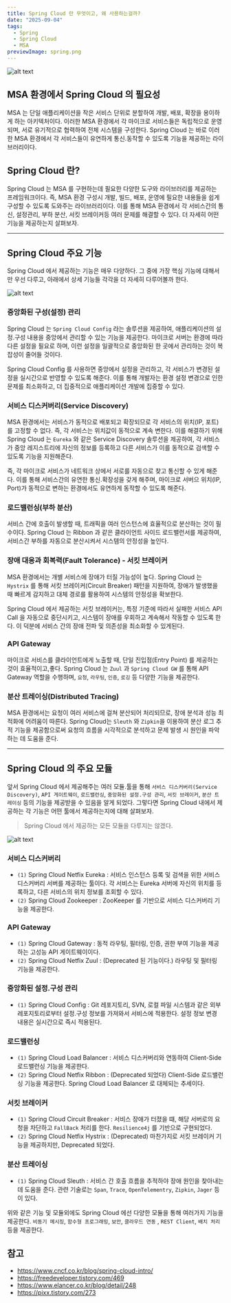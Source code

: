 ```yaml
---
title: Spring Cloud 란 무엇이고, 왜 사용하는걸까?
date: "2025-09-04"
tags:
  - Spring
  - Spring Cloud
  - MSA
previewImage: spring.png
---
```


![alt text](image-3.png)

## MSA 환경에서 Spring Cloud 의 필요성

MSA 는 단일 애플리케이션을 작은 서비스 단위로 분할하여 개발, 배포, 확장을 용이하게 하는 아키텍처이다.  이러한 MSA 환경에서 각 마이크로 서비스들은 독립적으로 운영되며, 서로 유기적으로 협력하여 전체 시스템을 구성한다. Spring Cloud 는 바로 이러한 MSA 환경에서 각 서비스들이 유연하게 통신.동작할 수 있도록 기능을 제공하는 라이브러리이다.

## Spring Cloud 란?

Spring Cloud 는 MSA 를 구현하는데 필요한 다양한 도구와 라이브러리를 제공하는 프레임워크이다. 즉, MSA 환경 구성시 개발, 빌드, 배포, 운영에 필요한 내용들을 쉽게 구성할 수 있도록 도와주는 라이브러리이다. 이를 통해 MSA 환경에서 각 서비스간의 통신, 설정관리, 부하 분산, 서킷 브레이커등 여러 문제를 해결할 수 있다. 더 자세히 어떤 기능을 제공하는지 살펴보자.

---

## Spring Cloud 주요 기능

Spring Cloud 에서 제공하는 기능은 매우 다양하다. 그 중에 가장 핵심 기능에 대해서만 우선 다루고, 아래에서 상세 기능들 각각을 더 자세히 다루어볼까 한다.

![alt text](image-2.png)

### 중앙화된 구성(설정) 관리

Spring Cloud 는 `Spring Cloud Config` 라는 솔루션을 제공하여, 애플리케이션의 설정.구성 내용을 중앙에서 관리할 수 있는 기능을 제공한다. 마이크로 서버는 환경에 따라 다른 설정을 필요로 하며, 이런 설정을 일괄적으로 중앙화된 한 곳에서 관리하는 것이 복잡성이 줄어들 것이다. 

Spring Cloud Config 를 사용하면 중앙에서 설정을 관리하고, 각 서비스가 변경된 설정을 실시간으로 반영할 수 있도록 해준다. 이를 통해 개발자는 환경 설정 변경으로 인한 문제를 최소화하고, 더 집중적으로 애플리케이션 개발에 집중할 수 있다.

### 서비스 디스커버리(Service Discovery)

MSA 환경에서는 서비스가 동적으로 배포되고 확장되므로 각 서비스의 위치(IP, 포트) 를 고정할 수 없다. 즉, 각 서비스는 위치값이 동적으로 계속 변한다. 이를 해결하기 위해 Spring Cloud 는 `Eureka` 와 같은 Service Discovery 솔루션을 제공하여, 각 서비스가 중앙 레지스트리에 자신의 정보를 등록하고 다른 서비스가 이를 동적으로 검색할 수 있도록 기능을 지원해준다.

즉, 각 마이크로 서비스가 네트워크 상에서 서로를 자동으로 찾고 통신할 수 있게 해준다. 이를 통해 서비스간의 유연한 통신.확장성을 갖게 해주며, 마이크로 서버으 위치(IP, Port)가 동적으로 변하는 환경에서도 유연하게 동작할 수 있도록 해준다.

### 로드밸런싱(부하 분산)

서비스 간에 호출이 발생할 때, 트래픽을 여러 인스턴스에 효율적으로 분산하는 것이 필수이다. Spring Cloud 는 Ribbon 과 같은 클라이언트 사이드 로드밸런서를 제공하여, 서비스간 부하를 자동으로 분산시켜서 시스템의 안정성을 높인다.

### 장애 대응과 회복력(Fault Tolerance) - 서킷 브레이커

MSA 환경에서는 개별 서비스에 장애가 터질 가능성이 높다. Spring Cloud 는 `Hystrix` 를 통해 서킷 브레이커(Circuit Breaker) 패턴을 지원하여, 장애가 발생했을 때 빠르게 감지하고 대체 경로를 활용하여 시스템의 안정성을 확보한다.

Spring Cloud 에서 제공하는 서킷 브레이커는, 특정 기준에 따라서 실패한 서비스 API Call 을 자동으로 중단시키고, 시스템이 장애를 우회하고 계속해서 작동할 수 있도록 한다. 이 덕분에 서비스 간의 장애 전파 및 의존성을 최소화할 수 있게된다.

### API Gateway

마이크로 서비스를 클라이언트에게 노출할 때, 단일 진입점(Entry Point) 를 제공하는 것이 효율적이고,좋다. Spring Cloud 는 `Zuul` 과 `Spring Cloud GW` 를 통해 API Gateway 역할을 수행하며, `요청`, `라우팅`, `인증`, `로깅` 등 다양한 기능을 제공한다.

### 분산 트레이싱(Distributed Tracing)

MSA 환경에서는 요청이 여러 서비스에 걸쳐 분산되어 처리되므로, 장애 분석과 성능 최적화에 어려움이 따른다. Spring Cloud는 `Sleuth` 와 `Zipkin`을 이용하여 분산 로그 추적 기능을 제공함으로써 요청의 흐름을 시각적으로 분석하고 문제 발생 시 원인을 파악하는 데 도움을 준다.

---

## Spring Cloud 의 주요 모듈

앞서 Spring Cloud 에서 제공해주는 여러 모듈.툴을 통해 `서비스 디스커버리(Service Discovery)`, `API 게이트웨이`, `로드밸런싱`, `중앙화된 설정.구성 관리`, `서킷 브레이커`, `분산 트레이싱` 등의 기능을 제공받을 수 있음을 알게 되었다. 그렇다면 Spring Cloud 내에서 제공하는 각 기능은 어떤 툴에서 제공하는지에 대해 살펴보자.

> Spring Cloud 에서 제공하는 모든 모듈을 다루지는 않겠다.

![alt text](image-1.png)

### 서비스 디스커버리

- `(1)` Spring Cloud Netfix Eureka : 서비스 인스턴스 등록 및 검색을 위한 서비스 디스커버리 서버를 제공하는 툴이다. 각 서비스는 Eureka 서버에 자신의 위치를 등록하고, 다른 서비스의 위치 정보를 조회할 수 있다.
- `(2)` Spring Cloud Zookeeper : ZooKeeper 를 기반으로 서비스 디스커버리 기능을 제공한다.

### API Gateway

- `(1)` Spring Cloud Gateway : 동적 라우팅, 필터링, 인증, 권한 부여 기능을 제공하는 고성능 API 게이트웨이이다.
- `(2)` Spring Cloud Netfix Zuul : (Deprecated 된 기능이다.)  라우팅 및 필터링 기능을 제공한다.

### 중앙화된 설정.구성 관리

- `(1)` Spring Cloud Config : Git 레포지토리, SVN, 로컬 파일 시스템과 같은 외부 레포지토리로부터 설정.구성 정보를 가져와서 서비스에 적용한다. 설정 정보 변경 내용은 실시간으로 즉시 적용된다.

### 로드밸런싱

- `(1)` Spring Cloud Load Balancer : 서비스 디스커버리와 연동하여 Client-Side 로드밸런싱 기능을 제공한다.
- `(2)` Spring Cloud Netfix Ribbon : (Deprecated 되었다) Client-Side 로드밸런싱 기능을 제공한다. Spring Cloud Load Balancer 로 대체되는 추세이다.

### 서킷 브레이커

- `(1)` Spring Cloud Circuit Breaker : 서비스 장애가 터졌을 떄, 해당 서버로의 요청을 차단하고 `FallBack` 처리를 한다. `Resilience4j` 를 기반으로 구현되었다.
- `(2)` Spring Cloud Netfix Hystrix : (Deprecated) 마찬가지로 서킷 브레이커 기능을 제공하지만, Deprecated 되었다.

### 분산 트레이싱

- `(1)` Spring Cloud Sleuth : 서비스 간 호출 흐름을 추적하야 장애 원인을 찾아내는데 도움을 준다. 관련 기술로는 `Span`, `Trace`, `OpenTelementry`, `Zipkin`, `Jager` 등이 있다.

위와 같은 기능 및 모듈외에도 Spring Cloud 에선 다양한 모듈을 통해 여러가지 기능을 제공한다. `비동기 메시징`, `함수형 프로그래밍`, `보안`, `클라우드 연동` , `REST Client`, `배치 처리` 등을 제공한다. 

## 참고

- https://www.cncf.co.kr/blog/spring-cloud-intro/
- https://freedeveloper.tistory.com/469
- https://www.elancer.co.kr/blog/detail/248
- https://pixx.tistory.com/273